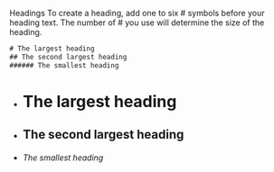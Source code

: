 Headings
To create a heading, add one to six # symbols before your heading text. The number of # you use will determine the size of the heading.

```C#
# The largest heading
## The second largest heading
###### The smallest heading
```

- # The largest heading
- ## The second largest heading
- ###### The smallest heading
